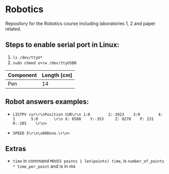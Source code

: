 # Robotics
Repository for the Robotics course including laboratories 1, 2 and paper related.

## Steps to enable serial port in Linux:
1. `ls /dev/ttyU*`
2. `sudo chmod o+rw /dev/ttyUSB0`

| Component      | Length [cm] |
| -----------    | ----------- |
| Pen            | 14          |


## Robot answers examples:

- `LISTPV cur\r\nPosition CUR\r\n 1:0        2:-3923    3:0        4: 1       5:0       \r\n X: 6508    Y:-353     Z: 8278    P: 231     R:-201    \r\n>`

- `SPEED 5\r\n\x00Done.\r\n>`

## Extras

- `time` in command `MOVES points 1 len(points) time`, is `number_of_points * time_per_point` and is in ms